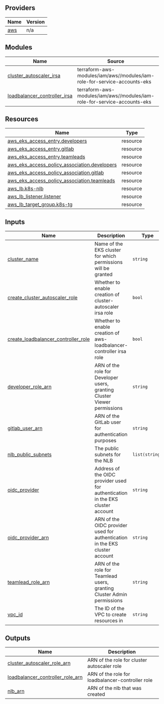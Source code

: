 <!-- BEGIN_TF_DOCS -->


## Providers

| Name | Version |
|------|---------|
| <a name="provider_aws"></a> [aws](#provider\_aws) | n/a |

## Modules

| Name | Source | Version |
|------|--------|---------|
| <a name="module_cluster_autoscaler_irsa"></a> [cluster\_autoscaler\_irsa](#module\_cluster\_autoscaler\_irsa) | terraform-aws-modules/iam/aws//modules/iam-role-for-service-accounts-eks | 5.37.1 |
| <a name="module_loadbalancer_controller_irsa"></a> [loadbalancer\_controller\_irsa](#module\_loadbalancer\_controller\_irsa) | terraform-aws-modules/iam/aws//modules/iam-role-for-service-accounts-eks | 5.37.1 |

## Resources

| Name | Type |
|------|------|
| [aws_eks_access_entry.developers](https://registry.terraform.io/providers/hashicorp/aws/latest/docs/resources/eks_access_entry) | resource |
| [aws_eks_access_entry.gitlab](https://registry.terraform.io/providers/hashicorp/aws/latest/docs/resources/eks_access_entry) | resource |
| [aws_eks_access_entry.teamleads](https://registry.terraform.io/providers/hashicorp/aws/latest/docs/resources/eks_access_entry) | resource |
| [aws_eks_access_policy_association.developers](https://registry.terraform.io/providers/hashicorp/aws/latest/docs/resources/eks_access_policy_association) | resource |
| [aws_eks_access_policy_association.gitlab](https://registry.terraform.io/providers/hashicorp/aws/latest/docs/resources/eks_access_policy_association) | resource |
| [aws_eks_access_policy_association.teamleads](https://registry.terraform.io/providers/hashicorp/aws/latest/docs/resources/eks_access_policy_association) | resource |
| [aws_lb.k8s-nlb](https://registry.terraform.io/providers/hashicorp/aws/latest/docs/resources/lb) | resource |
| [aws_lb_listener.listener](https://registry.terraform.io/providers/hashicorp/aws/latest/docs/resources/lb_listener) | resource |
| [aws_lb_target_group.k8s-tg](https://registry.terraform.io/providers/hashicorp/aws/latest/docs/resources/lb_target_group) | resource |

## Inputs

| Name | Description | Type | Default | Required |
|------|-------------|------|---------|:--------:|
| <a name="input_cluster_name"></a> [cluster\_name](#input\_cluster\_name) | Name of the EKS cluster for which permissions will be granted | `string` | n/a | yes |
| <a name="input_create_cluster_autoscaler_role"></a> [create\_cluster\_autoscaler\_role](#input\_create\_cluster\_autoscaler\_role) | Whether to enable creation of cluster-autoscaler irsa role | `bool` | `true` | no |
| <a name="input_create_loadbalancer_controller_role"></a> [create\_loadbalancer\_controller\_role](#input\_create\_loadbalancer\_controller\_role) | Whether to enable creation of aws-loadbalancer-controller irsa role | `bool` | `true` | no |
| <a name="input_developer_role_arn"></a> [developer\_role\_arn](#input\_developer\_role\_arn) | ARN of the role for Developer users, granting Cluster Viewer permissions | `string` | n/a | yes |
| <a name="input_gitlab_user_arn"></a> [gitlab\_user\_arn](#input\_gitlab\_user\_arn) | ARN of the GitLab user for authentication purposes | `string` | n/a | yes |
| <a name="input_nlb_public_subnets"></a> [nlb\_public\_subnets](#input\_nlb\_public\_subnets) | The public subnets for the NLB | `list(string)` | n/a | yes |
| <a name="input_oidc_provider"></a> [oidc\_provider](#input\_oidc\_provider) | Address of the OIDC provider used for authentication in the EKS cluster account | `string` | n/a | yes |
| <a name="input_oidc_provider_arn"></a> [oidc\_provider\_arn](#input\_oidc\_provider\_arn) | ARN of the OIDC provider used for authentication in the EKS cluster account | `string` | n/a | yes |
| <a name="input_teamlead_role_arn"></a> [teamlead\_role\_arn](#input\_teamlead\_role\_arn) | ARN of the role for Teamlead users, granting Cluster Admin permissions | `string` | n/a | yes |
| <a name="input_vpc_id"></a> [vpc\_id](#input\_vpc\_id) | The ID of the VPC to create resources in | `string` | n/a | yes |

## Outputs

| Name | Description |
|------|-------------|
| <a name="output_cluster_autoscaler_role_arn"></a> [cluster\_autoscaler\_role\_arn](#output\_cluster\_autoscaler\_role\_arn) | ARN of the role for cluster autoscaler role |
| <a name="output_loadbalancer_controller_role_arn"></a> [loadbalancer\_controller\_role\_arn](#output\_loadbalancer\_controller\_role\_arn) | ARN of the role for loadbalancer-controller role |
| <a name="output_nlb_arn"></a> [nlb\_arn](#output\_nlb\_arn) | ARN of the nlb that was created |
<!-- END_TF_DOCS -->